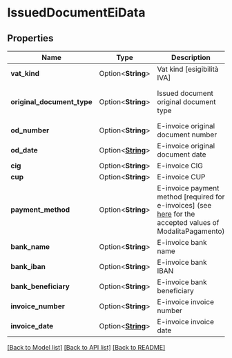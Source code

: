 # IssuedDocumentEiData

## Properties

Name | Type | Description | Notes
------------ | ------------- | ------------- | -------------
**vat_kind** | Option<**String**> | Vat kind [esigibilità IVA] | [optional]
**original_document_type** | Option<**String**> | Issued document original document type | [optional][default to Ordine]
**od_number** | Option<**String**> | E-invoice original document number | [optional]
**od_date** | Option<[**String**](string.md)> | E-invoice original document date | [optional]
**cig** | Option<**String**> | E-invoice CIG | [optional]
**cup** | Option<**String**> | E-invoice CUP | [optional]
**payment_method** | Option<**String**> | E-invoice payment method [required for e-invoices] (see [here](https://www.fatturapa.gov.it/export/documenti/fatturapa/v1.2.2/Rappresentazione_Tabellare_FattOrdinaria_V1.2.2.pdf) for the accepted values of ModalitaPagamento) | [optional]
**bank_name** | Option<**String**> | E-invoice bank name | [optional]
**bank_iban** | Option<**String**> | E-invoice bank IBAN | [optional]
**bank_beneficiary** | Option<**String**> | E-invoice bank beneficiary | [optional]
**invoice_number** | Option<**String**> | E-invoice invoice number | [optional]
**invoice_date** | Option<[**String**](string.md)> | E-invoice invoice date | [optional]

[[Back to Model list]](../README.md#documentation-for-models) [[Back to API list]](../README.md#documentation-for-api-endpoints) [[Back to README]](../README.md)


